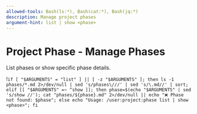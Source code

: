 ```yaml
---
allowed-tools: Bash(ls:*), Bash(cat:*), Bash(jq:*)
description: Manage project phases
argument-hint: list | show <phase>
---
```


# Project Phase - Manage Phases

List phases or show specific phase details.

!`if [ "$ARGUMENTS" = "list" ] || [ -z "$ARGUMENTS" ]; then ls -1 phases/*.md 2>/dev/null | sed 's/phases\///' | sed 's/\.md//' | sort; elif [[ "$ARGUMENTS" =~ ^show ]]; then phase=$(echo "$ARGUMENTS" | sed 's/show //'); cat "phases/${phase}.md" 2>/dev/null || echo "❌ Phase not found: $phase"; else echo "Usage: /user:project:phase list | show <phase>"; fi`
